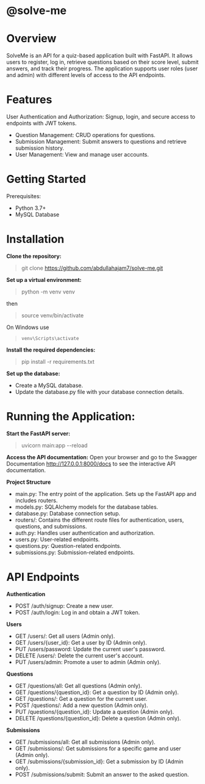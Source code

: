 # @solve-me

# Overview

SolveMe is an API for a quiz-based application built with FastAPI. It allows users to register, log in, retrieve questions based on their score level, submit answers, and track their progress. The application supports user roles (user and admin) with different levels of access to the API endpoints.

# Features

User Authentication and Authorization: Signup, login, and secure access to endpoints with JWT tokens.
* Question Management: CRUD operations for questions.
* Submission Management: Submit answers to questions and retrieve submission history.
* User Management: View and manage user accounts.

# Getting Started

Prerequisites:
* Python 3.7+
* MySQL Database

# Installation

**Clone the repository:**
> git clone https://github.com/abdullahajam7/solve-me.git

**Set up a virtual environment:**
>  python -m venv venv

then

>  source venv/bin/activate

On Windows use

> `venv\Scripts\activate`

**Install the required dependencies:**
> pip install -r requirements.txt

**Set up the database:**
* Create a MySQL database.
* Update the database.py file with your database connection details.


# Running the Application:
**Start the FastAPI server:**
> uvicorn main:app --reload


**Access the API documentation:**
Open your browser and go to the Swagger Documentation <http://127.0.0.1:8000/docs> to see the interactive API documentation.


**Project Structure**
* main.py: The entry point of the application. Sets up the FastAPI app and includes routers.
* models.py: SQLAlchemy models for the database tables.
* database.py: Database connection setup.
* routers/: Contains the different route files for authentication, users, questions, and submissions.
* auth.py: Handles user authentication and authorization.
* users.py: User-related endpoints.
* questions.py: Question-related endpoints.
* submissions.py: Submission-related endpoints.


# API Endpoints
**Authentication**
* POST /auth/signup: Create a new user.
* POST /auth/login: Log in and obtain a JWT token.

**Users**
* GET /users/: Get all users (Admin only).
* GET /users/{user_id}: Get a user by ID (Admin only).
* PUT /users/password: Update the current user's password.
* DELETE /users/: Delete the current user's account.
* PUT /users/admin: Promote a user to admin (Admin only).

**Questions**
* GET /questions/all: Get all questions (Admin only).
* GET /questions/{question_id}: Get a question by ID (Admin only).
* GET /questions/: Get a question for the current user.
* POST /questions/: Add a new question (Admin only).
* PUT /questions/{question_id}: Update a question (Admin only).
* DELETE /questions/{question_id}: Delete a question (Admin only).

**Submissions**
* GET /submissions/all: Get all submissions (Admin only).
* GET /submissions/: Get submissions for a specific game and user (Admin only).
* GET /submissions/{submission_id}: Get a submission by ID (Admin only).
* POST /submissions/submit: Submit an answer to the asked question.
